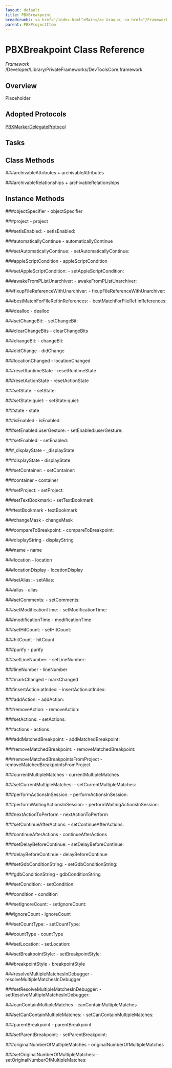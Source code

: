 ```yaml
---
layout: default
title: PBXBreakpoint
breadcrumbs: <a href="/index.html">Main</a> &raquo; <a href="/Frameworks.html">Framework</a> &raquo; <a href="/Frameworks/DevToolsCore.html">DevToolsCore</a> &raquo; PBXBreakpoint
parent: PBXProjectItem 
---
```

# PBXBreakpoint Class Reference

*Framework* /Developer/Library/PrivateFrameworks/DevToolsCore.framework

## Overview

Placeholder

## Adopted Protocols

[PBXMarkerDelegateProtocol]()

## Tasks

## Class Methods

<a name="+archivableAttributes"></a>
###archivableAttributes
    + archivableAttributes

<a name="+archivableRelationships"></a>
###archivableRelationships
    + archivableRelationships

## Instance Methods

<a name="-objectSpecifier"></a>
###objectSpecifier
    - objectSpecifier

<a name="-project"></a>
###project
    - project

<a name="-setIsEnabled:"></a>
###setIsEnabled:
    - setIsEnabled:

<a name="-automaticallyContinue"></a>
###automaticallyContinue
    - automaticallyContinue

<a name="-setAutomaticallyContinue:"></a>
###setAutomaticallyContinue:
    - setAutomaticallyContinue:

<a name="-appleScriptCondition"></a>
###appleScriptCondition
    - appleScriptCondition

<a name="-setAppleScriptCondition:"></a>
###setAppleScriptCondition:
    - setAppleScriptCondition:

<a name="-awakeFromPListUnarchiver:"></a>
###awakeFromPListUnarchiver:
    - awakeFromPListUnarchiver:

<a name="-fixupFileReferenceWithUnarchiver:"></a>
###fixupFileReferenceWithUnarchiver:
    - fixupFileReferenceWithUnarchiver:

<a name="-bestMatchForFileRef:inReferences:"></a>
###bestMatchForFileRef:inReferences:
    - bestMatchForFileRef:inReferences:

<a name="-dealloc"></a>
###dealloc
    - dealloc

<a name="-setChangeBit:"></a>
###setChangeBit:
    - setChangeBit:

<a name="-clearChangeBits"></a>
###clearChangeBits
    - clearChangeBits

<a name="-changeBit:"></a>
###changeBit:
    - changeBit:

<a name="-didChange"></a>
###didChange
    - didChange

<a name="-locationChanged"></a>
###locationChanged
    - locationChanged

<a name="-resetRuntimeState"></a>
###resetRuntimeState
    - resetRuntimeState

<a name="-resetActionState"></a>
###resetActionState
    - resetActionState

<a name="-setState:"></a>
###setState:
    - setState:

<a name="-setState:quiet:"></a>
###setState:quiet:
    - setState:quiet:

<a name="-state"></a>
###state
    - state

<a name="-isEnabled"></a>
###isEnabled
    - isEnabled

<a name="-setEnabled:userGesture:"></a>
###setEnabled:userGesture:
    - setEnabled:userGesture:

<a name="-setEnabled:"></a>
###setEnabled:
    - setEnabled:

<a name="-_displayState"></a>
###_displayState
    - _displayState

<a name="-displayState"></a>
###displayState
    - displayState

<a name="-setContainer:"></a>
###setContainer:
    - setContainer:

<a name="-container"></a>
###container
    - container

<a name="-setProject:"></a>
###setProject:
    - setProject:

<a name="-setTextBookmark:"></a>
###setTextBookmark:
    - setTextBookmark:

<a name="-textBookmark"></a>
###textBookmark
    - textBookmark

<a name="-changeMask"></a>
###changeMask
    - changeMask

<a name="-compareToBreakpoint:"></a>
###compareToBreakpoint:
    - compareToBreakpoint:

<a name="-displayString"></a>
###displayString
    - displayString

<a name="-name"></a>
###name
    - name

<a name="-location"></a>
###location
    - location

<a name="-locationDisplay"></a>
###locationDisplay
    - locationDisplay

<a name="-setAlias:"></a>
###setAlias:
    - setAlias:

<a name="-alias"></a>
###alias
    - alias

<a name="-setComments:"></a>
###setComments:
    - setComments:

<a name="-setModificationTime:"></a>
###setModificationTime:
    - setModificationTime:

<a name="-modificationTime"></a>
###modificationTime
    - modificationTime

<a name="-setHitCount:"></a>
###setHitCount:
    - setHitCount:

<a name="-hitCount"></a>
###hitCount
    - hitCount

<a name="-purify"></a>
###purify
    - purify

<a name="-setLineNumber:"></a>
###setLineNumber:
    - setLineNumber:

<a name="-lineNumber"></a>
###lineNumber
    - lineNumber

<a name="-markChanged"></a>
###markChanged
    - markChanged

<a name="-insertAction:atIndex:"></a>
###insertAction:atIndex:
    - insertAction:atIndex:

<a name="-addAction:"></a>
###addAction:
    - addAction:

<a name="-removeAction:"></a>
###removeAction:
    - removeAction:

<a name="-setActions:"></a>
###setActions:
    - setActions:

<a name="-actions"></a>
###actions
    - actions

<a name="-addMatchedBreakpoint:"></a>
###addMatchedBreakpoint:
    - addMatchedBreakpoint:

<a name="-removeMatchedBreakpoint:"></a>
###removeMatchedBreakpoint:
    - removeMatchedBreakpoint:

<a name="-removeMatchedBreakpointsFromProject"></a>
###removeMatchedBreakpointsFromProject
    - removeMatchedBreakpointsFromProject

<a name="-currentMultipleMatches"></a>
###currentMultipleMatches
    - currentMultipleMatches

<a name="-setCurrentMultipleMatches:"></a>
###setCurrentMultipleMatches:
    - setCurrentMultipleMatches:

<a name="-performActionsInSession:"></a>
###performActionsInSession:
    - performActionsInSession:

<a name="-performWaitingActionsInSession:"></a>
###performWaitingActionsInSession:
    - performWaitingActionsInSession:

<a name="-nextActionToPerform"></a>
###nextActionToPerform
    - nextActionToPerform

<a name="-setContinueAfterActions:"></a>
###setContinueAfterActions:
    - setContinueAfterActions:

<a name="-continueAfterActions"></a>
###continueAfterActions
    - continueAfterActions

<a name="-setDelayBeforeContinue:"></a>
###setDelayBeforeContinue:
    - setDelayBeforeContinue:

<a name="-delayBeforeContinue"></a>
###delayBeforeContinue
    - delayBeforeContinue

<a name="-setGdbConditionString:"></a>
###setGdbConditionString:
    - setGdbConditionString:

<a name="-gdbConditionString"></a>
###gdbConditionString
    - gdbConditionString

<a name="-setCondition:"></a>
###setCondition:
    - setCondition:

<a name="-condition"></a>
###condition
    - condition

<a name="-setIgnoreCount:"></a>
###setIgnoreCount:
    - setIgnoreCount:

<a name="-ignoreCount"></a>
###ignoreCount
    - ignoreCount

<a name="-setCountType:"></a>
###setCountType:
    - setCountType:

<a name="-countType"></a>
###countType
    - countType

<a name="-setLocation:"></a>
###setLocation:
    - setLocation:

<a name="-setBreakpointStyle:"></a>
###setBreakpointStyle:
    - setBreakpointStyle:

<a name="-breakpointStyle"></a>
###breakpointStyle
    - breakpointStyle

<a name="-resolveMultipleMatchesInDebugger"></a>
###resolveMultipleMatchesInDebugger
    - resolveMultipleMatchesInDebugger

<a name="-setResolveMultipleMatchesInDebugger:"></a>
###setResolveMultipleMatchesInDebugger:
    - setResolveMultipleMatchesInDebugger:

<a name="-canContainMultipleMatches"></a>
###canContainMultipleMatches
    - canContainMultipleMatches

<a name="-setCanContainMultipleMatches:"></a>
###setCanContainMultipleMatches:
    - setCanContainMultipleMatches:

<a name="-parentBreakpoint"></a>
###parentBreakpoint
    - parentBreakpoint

<a name="-setParentBreakpoint:"></a>
###setParentBreakpoint:
    - setParentBreakpoint:

<a name="-originalNumberOfMultipleMatches"></a>
###originalNumberOfMultipleMatches
    - originalNumberOfMultipleMatches

<a name="-setOriginalNumberOfMultipleMatches:"></a>
###setOriginalNumberOfMultipleMatches:
    - setOriginalNumberOfMultipleMatches:

